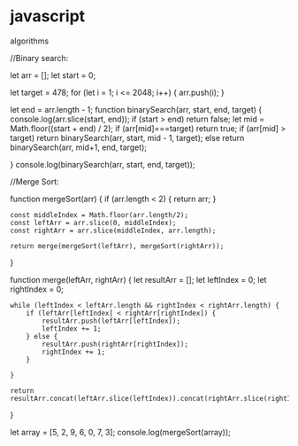 # javascript

algorithms

//Binary search:

let arr = [];
let start = 0;

let target = 478;
for (let i = 1; i <= 2048; i++) {
	arr.push(i);
}

let end = arr.length - 1;
function binarySearch(arr, start, end, target) {
	console.log(arr.slice(start, end));
	if (start > end) return false;
	let mid = Math.floor((start + end) / 2);
	if (arr[mid]===target) return true;
	if (arr[mid] > target) return binarySearch(arr, start, mid - 1, target);
	else return binarySearch(arr, mid+1, end, target);

}
console.log(binarySearch(arr, start, end, target));

//Merge Sort:

function mergeSort(arr) {
	if (arr.length < 2) {
		return arr;
	}
	
	const middleIndex = Math.floor(arr.length/2);
	const leftArr = arr.slice(0, middleIndex);
	const rightArr = arr.slice(middleIndex, arr.length);
	
	return merge(mergeSort(leftArr), mergeSort(rightArr));
}

function merge(leftArr, rightArr) {
	let resultArr = [];
	let leftIndex = 0;
	let rightIndex = 0;	
	
	while (leftIndex < leftArr.length && rightIndex < rightArr.length) {
		if (leftArr[leftIndex] < rightArr[rightIndex]) {
			resultArr.push(leftArr[leftIndex]);
			leftIndex += 1;
		} else {
			resultArr.push(rightArr[rightIndex]);
			rightIndex += 1;
		}
		
	}
	
	return resultArr.concat(leftArr.slice(leftIndex)).concat(rightArr.slice(rightIndex));
}

let array = [5, 2, 9, 6, 0, 7, 3];
console.log(mergeSort(array));
